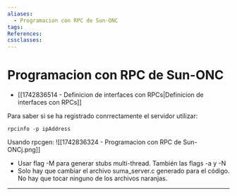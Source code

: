 ```yaml
---
aliases:
  - Programacion con RPC de Sun-ONC
tags:
References:
cssclasses:
---
```

# Programacion con RPC de Sun-ONC
+ [[1742836514 - Definicion de interfaces con RPCs|Definicion de interfaces con RPCs]]

Para saber si se ha registrado conrrectamente el servidor utilizar: 
```
rpcinfo -p ipAddress
```

Usando rpcgen:
 ![[1742836324 - Programacion con RPC de Sun-ONCj.png]]
+ Usar flag -M para generar stubs multi-thread. También las flags -a y -N 
+ Solo hay que cambiar el archivo suma_server.c generado para el código. No hay que tocar ninguno de los archivos naranjas. 



***